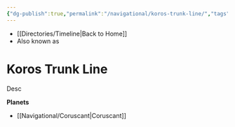 ```yaml
---
{"dg-publish":true,"permalink":"/navigational/koros-trunk-line/","tags":["map","hyperlane","unfinished"],"dgHomeLink":false}
---
```


- [[Directories/Timeline\|Back to Home]]
- Also known as 

# Koros Trunk Line
Desc

**Planets**
- [[Navigational/Coruscant\|Coruscant]]
